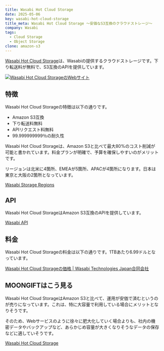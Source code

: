 ```yaml
---
title: Wasabi Hot Cloud Storage
date: 2025-05-06
key: wasabi-hot-cloud-storage
title_meta: Wasabi Hot Cloud Storage 〜安価なS3互換のクラウドストレージ〜
company: Wasabi
tags:
  - Cloud Storage
  - Object Storage
clone: amazon-s3
---
```


[Wasabi Hot Cloud Storage](https://wasabi.com/cloud-object-storage)は、Wasabiの提供するクラウドストレージです。下り転送料が無料で、S3互換のAPIを提供しています。

[![Wasabi Hot Cloud StorageのWebサイト](/img/services/wasabi-hot-cloud-storage.jpg)](https://wasabi.com/cloud-object-storage)

<!--more-->

## 特徴

Wasabi Hot Cloud Storageの特徴は以下の通りです。

- Amazon S3互換
- 下り転送料無料
- APIリクエスト料無料
- 99.999999999％の耐久性

Wasabi Hot Cloud Storageは、Amazon S3と比べて最大80%のコスト削減が可能と書かれています。料金プランが明確で、予算を確保しやすいのがメリットです。

リージョンは北米に4箇所、EMEAが5箇所、APACが4箇所になります。日本は東京と大阪の2箇所となっています。

[Wasabi Storage Regions](https://wasabi.com/company/storage-regions)

## API

Wasabi Hot Cloud StorageはAmazon S3互換のAPIを提供しています。

[Wasabi API](https://docs.wasabi.com/docs/wasabi-api)

## 料金

Wasabi Hot Cloud Storageの料金は以下の通りです。1TBあたり6.99ドルとなっています。

[Wasabi Hot Cloud Storageの価格 \| Wasabi Technologies Japan合同会社](https://wasabi.com/ja/pricing)

## MOONGIFTはこう見る

Wasabi Hot Cloud StorageはAmazon S3と比べて、運用が安価で済むというのが売りになっています。これは、特に大容量で利用している場合にメリットとなりそうです。

そのため、Webサービスのように徐々に肥大化していく場合よりも、社内の機密データやバックアップなど、あらかじめ容量が大きくなりそうなデータの保存などに適していそうです。

[Wasabi Hot Cloud Storage](https://wasabi.com/cloud-object-storage)

